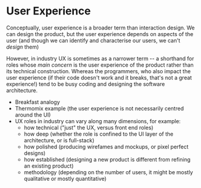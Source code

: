 # User Experience

Conceptually, user experience is a broader term than interaction design. We can design the product, but the user experience depends on aspects of the user (and though we can identify and characterise our users, we can't *design* them)

However, in industry UX is sometimes as a narrower term -- a shorthand for roles whose *main concern* is the user experience of the product rather than its technical construction. Whereas the programmers, who also impact the user experience (if their code doesn't work and it breaks, that's not a great experience!) tend to be busy coding and designing the software architecture.

- Breakfast analogy
- Thermomix example (the user experience is not necessarily centred around the UI)
- UX roles in industry can vary along many dimensions, for example:
    - how technical ("just" the UX, versus front end roles)
    - how deep (whether the role is confined to the UI layer of the architecture, or is full-stack)
    - how polished (producing wirefames and mockups, or pixel perfect designs)
    - how established (designing a new product is different from refining an existing product)
    - methodology (depending on the number of users, it might be mostly qualitative or mostly quantitative)
